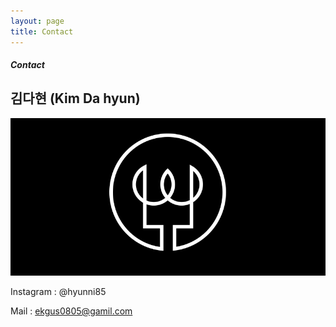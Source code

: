 ```yaml
---
layout: page
title: Contact
---
```

##### Contact
## 김다현 (Kim Da hyun)

![ ](/img/thumbnail.png)

<i class="fab fa-instagram"></i>  Instagram : @hyunni85

<i class="far fa-envelope"></i> Mail : ekgus0805@gamil.com
